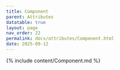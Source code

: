 ```yaml
---
title: Component
parent: Attributes
datatable: true
layout: page
nav_order: 22
permalink: docs/attributes/Component.html
date: 2025-09-12
---
```

{% include content/Component.md %}
